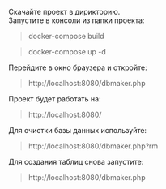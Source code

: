 Скачайте проект в дирикторию.<br/>
Запустите в консоли из папки проекта: 
>docker-compose build

>docker-compose up -d 

Перейдите в окно браузера и откройте:
>http://localhost:8080/dbmaker.php

Проект будет работать на:
>http://localhost:8080/

Для очистки базы данных используйте:
>http://localhost:8080/dbmaker.php?rm

Для создания таблиц снова запустите:
>http://localhost:8080/dbmaker.php

